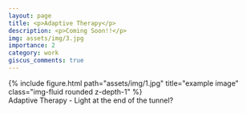 ```yaml
---
layout: page
title: <p>Adaptive Therapy</p>
description: <p>Coming Soon!!</p>
img: assets/img/3.jpg
importance: 2
category: work
giscus_comments: true
---
```


<div class="row">
    <div class="col-sm mt-3 mt-md-0">
        {% include figure.html path="assets/img/1.jpg" title="example image" class="img-fluid rounded z-depth-1" %}
    </div>
</div>
<div class="caption">
    Adaptive Therapy - Light at the end of the tunnel?  
</div>
